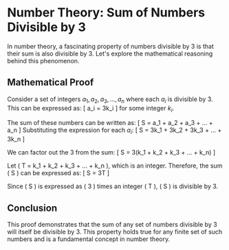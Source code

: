 # Number Theory: Sum of Numbers Divisible by 3

In number theory, a fascinating property of numbers divisible by 3 is that their sum is also divisible by 3. Let's explore the mathematical reasoning behind this phenomenon.

## Mathematical Proof

Consider a set of integers $a_1, a_2, a_3, ..., a_n$ where each $a_i$ is divisible by 3. This can be expressed as:
\[ a_i = 3k_i \]
for some integer $k_i$.

The sum of these numbers can be written as:
\[ S = a_1 + a_2 + a_3 + ... + a_n \]
Substituting the expression for each $a_i$:
\[ S = 3k_1 + 3k_2 + 3k_3 + ... + 3k_n \]

We can factor out the 3 from the sum:
\[ S = 3(k_1 + k_2 + k_3 + ... + k_n) \]

Let \( T = k_1 + k_2 + k_3 + ... + k_n \), which is an integer. Therefore, the sum \( S \) can be expressed as:
\[ S = 3T \]

Since \( S \) is expressed as \( 3 \) times an integer \( T \), \( S \) is divisible by 3.

## Conclusion

This proof demonstrates that the sum of any set of numbers divisible by 3 will itself be divisible by 3. This property holds true for any finite set of such numbers and is a fundamental concept in number theory.

